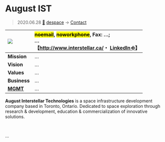 # August IST
> 2020.06.28 [🚀](../../index/index.md) [despace](../index.md) → [Contact](../contact.md)

|[![](../f/contact//_logo1_thumb.webp)](../f/contact//_logo1.webp)|<mark>noemail</mark>, <mark>noworkphone</mark>, Fax: …;<br> *…*<br> 【<http://www.interstellar.ca/>・ [LinkedIn ⎆](https://www.linkedin.com/company/august-interstellar-technologies/)】|
|:-|:-|
|**Mission**|…|
|**Vision**|…|
|**Values**|…|
|**Business**|…|
|**[MGMT](../mgmt.md)**|…|

**August Interstellar Technologies** is a space infrastructure development company based in Toronto, Ontario. Dedicated to space exploration through research & development, education & commercialization of innovative solutions.

<p style="page-break-after:always"> </p>

…

